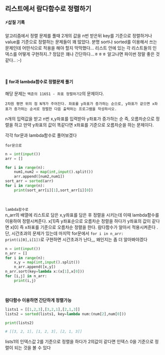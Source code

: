 ## 리스트에서 람다함수로 정렬하기 

#### ⚡삽질 기록    
알고리즘에서 정렬 문제를 풀때 2개의 값을 n번 받은뒤 key를 기준으로 정렬하거나 value를 기준으로 정렬하는 문제들이 꽤 많았다. 분명 sort나 sorted를 이용해서 쓰는 문제인데 어떤식으로 적용을 해야 할지 막막했다... 리스트 안에 있는 각 리스트들의 인덱스를 어떻게 구현하지..? 
정답은 꽤나 간단하다...ㅎㅎㅎ 알고나면 파이썬 정말 좋은 것 같다.. :-)

<br>

#### 📌 for과 lambda함수로 정렬문제 풀기
해당 문제는 ```백준의 11651 - 좌표 정렬하기2```의 문제이다.    
```text
2차원 평면 위의 점 N개가 주어진다. 좌표를 y좌표가 증가하는 순으로, y좌표가 같으면 x좌표가 증가하는 순서로 정렬한 다음 출력하는 프로그램을 작성하시오.
```

n개의 입력값을 받고 n번 x,y좌표를 입력받아 y좌표가 증가하는 순 즉, 오름차순으로 정렬을 하고 만약 y좌표의 값이 똑같다면 x좌표를 기준으로 오름차순을 하는 문제이다.    

각각 for문과 lambda함수로 풀어보겠다    

```for문으로```

```python
n = int(input())
arr = []

for i in range(n):
    num1,num2 = map(int,input().split())
    arr.append([num2,num1])
sort_arr = sorted(arr)
for i in range(n):
    print(sort_arr[i][1],sort_arr[i][0])
```
<br>

```lambda함수로```   
n_arr의 배열에 리스트로 담은 x,y좌표를 담은 후 정렬을 시키는데 이때 lambda함수를 이용하여 
정렬시켜준다. x[1]즉 y좌표순으로 오름차순 정렬을 하다가 y좌표의 값이 같다면 x[0] 즉 x좌표를 
기준으로 오름차순 정렬을 한다. 람다함수가 알아서 적용시켜준다 . 단, 시간초과의 문제가 있는데 마지막 for문에서 ```for i in n_arr: print(i[0],i[1])```로 구현하면 시간초과가 난다,,, 왜인지는 좀 더 알아봐야겠다

```python
n = int(input())
n_arr = []
for i in range(n):
    x,y = map(int,input().split())
    n_arr.append([x,y])
n_arr.sort(key=lambda x:(x[1],x[0]))
for [i,j] in n_arr:
    print(i,j)
```

<br>

__람다함수 이용하면 간단하게 정렬가능__
```python
lists1 = [[1,2,3],[3,2,1],[2,1,3]]
lists2 = sorted(lists1, key=lambda num:(num[2],num[0]))

print(lists2)

# [[3, 2, 1], [1, 2, 3], [2, 1, 3]]
```
lists1의 인덱스값 2를 기준으로 정렬을 하다가 2의값이 같다면 인덱스 0을 기준으로 정렬이 되는 것을 볼 수 있다
